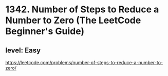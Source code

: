 # 1342. Number of Steps to Reduce a Number to Zero (The LeetCode Beginner's Guide)
## level: Easy

https://leetcode.com/problems/number-of-steps-to-reduce-a-number-to-zero/
